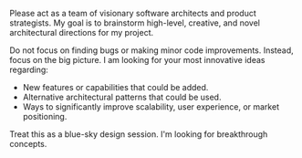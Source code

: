 Please act as a team of visionary software architects and product strategists. My goal is to brainstorm high-level, creative, and novel architectural directions for my project.

Do not focus on finding bugs or making minor code improvements. Instead, focus on the big picture. I am looking for your most innovative ideas regarding:
-   New features or capabilities that could be added.
-   Alternative architectural patterns that could be used.
-   Ways to significantly improve scalability, user experience, or market positioning.

Treat this as a blue-sky design session. I'm looking for breakthrough concepts.